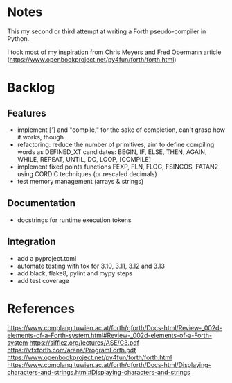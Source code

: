 Notes
=====

This my second or third attempt at writing a Forth pseudo-compiler in Python.

I took most of my inspiration from Chris Meyers and Fred Obermann article (https://www.openbookproject.net/py4fun/forth/forth.html)


Backlog
=======

Features
--------
* implement ['] and "compile," for the sake of completion, can't grasp how it works, though
* refactoring: reduce the number of primitives, aim to define compiling words as DEFINED_XT
  candidates: BEGIN, IF, ELSE, THEN, AGAIN, WHILE, REPEAT, UNTIL, DO, LOOP, [COMPILE]
* implement fixed points functions FEXP, FLN, FLOG, FSINCOS, FATAN2 using CORDIC techniques (or rescaled decimals)
* test memory management (arrays & strings)

Documentation
-------------
* docstrings for runtime execution tokens


Integration
-----------
* add a pyproject.toml 
* automate testing with tox for 3.10, 3.11, 3.12 and 3.13
* add black, flake8, pylint and mypy steps
* add test coverage

References
==========

https://www.complang.tuwien.ac.at/forth/gforth/Docs-html/Review-_002d-elements-of-a-Forth-system.html#Review-_002d-elements-of-a-Forth-system
https://sifflez.org/lectures/ASE/C3.pdf
https://vfxforth.com/arena/ProgramForth.pdf
https://www.openbookproject.net/py4fun/forth/forth.html
https://www.complang.tuwien.ac.at/forth/gforth/Docs-html/Displaying-characters-and-strings.html#Displaying-characters-and-strings
